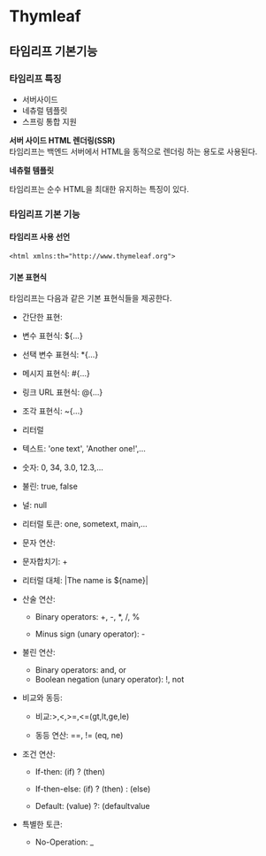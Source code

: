 # Thymleaf

## 타임리프 기본기능
### 타임리프 특징
- 서버사이드
- 네츄럴 템플릿
- 스프링 통합 지원



**서버 사이드 HTML 렌더링(SSR)**<br>
타임리프는 백엔드 서버에서 HTML을 동적으로 렌더링 하는 용도로 사용된다.



**네츄럴 템플릿**

타임리프는 순수 HTML을 최대한 유지하는 특징이 있다.



### 타임리프 기본 기능



#### 타임리프 사용 선언

`<html xmlns:th="http://www.thymeleaf.org">`



#### 기본 표현식

타임리프는 다음과 같은 기본 표현식들을 제공한다.

-  간단한 표현:

  - 변수 표현식: ${...}

  - 선택 변수 표현식: *{...}

  - 메시지 표현식: #{...}

  - 링크 URL 표현식: @{...}

  - 조각 표현식: ~{...}

  

-  리터럴

  - 텍스트: 'one text', 'Another one!',...

  - 숫자: 0, 34, 3.0, 12.3,...

  - 불린: true, false

  - 널: null

  - 리터럴 토큰: one, sometext, main,...

  

-  문자 연산:

  - 문자합치기: + 

  - 리터럴 대체: |The name is ${name}|

  

- 산술 연산:

  - Binary operators: +, -, *, /, %

  - Minus sign (unary operator): -



- 불린 연산: 

  - Binary operators: and, or
  - Boolean negation (unary operator): !, not

  

- 비교와 동등:

  - 비교:>,<,>=,<=(gt,lt,ge,le)

  - 동등 연산: ==, != (eq, ne)



- 조건 연산:

  - If-then: (if) ? (then)

  - If-then-else: (if) ? (then) : (else)

  -  Default: (value) ?: (defaultvalue



- 특별한 토큰:
  - No-Operation: _









































































































